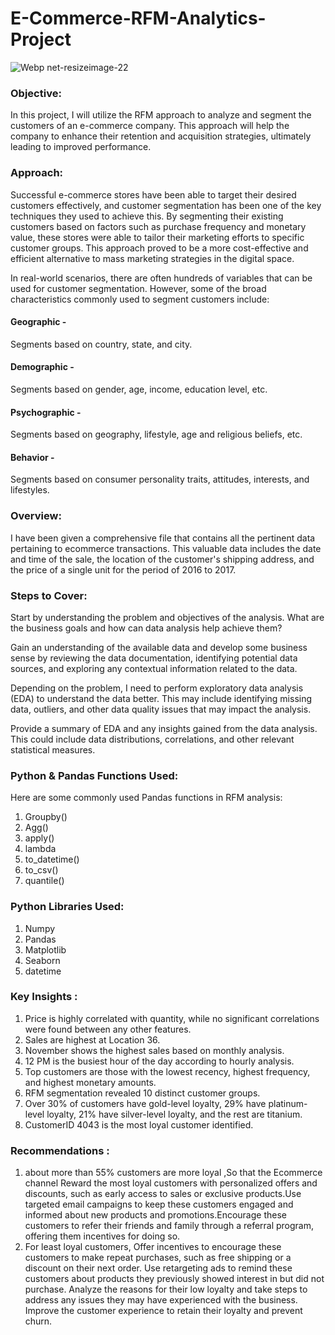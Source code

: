 # E-Commerce-RFM-Analytics-Project
![Webp net-resizeimage-22](https://user-images.githubusercontent.com/98810351/234838276-0ff89eb9-455b-4f6d-946c-c2157c674c96.jpg)


### Objective:
In this project, I will utilize the RFM approach to analyze and segment the customers of an e-commerce company. This approach will help the company to enhance their retention and acquisition strategies, ultimately leading to improved performance.

### Approach:
Successful e-commerce stores have been able to target their desired customers effectively, and customer segmentation has been one of the key techniques they used to achieve this. By segmenting their existing customers based on factors such as purchase frequency and monetary value, these stores were able to tailor their marketing efforts to specific customer groups. This approach proved to be a more cost-effective and efficient alternative to mass marketing strategies in the digital space.

In real-world scenarios, there are often hundreds of variables that can be used for customer segmentation. However, some of the broad characteristics commonly used to segment customers include:
#### Geographic - 
Segments based on country, state, and city. 
#### Demographic - 
Segments based on gender, age, income, education level, etc. 
#### Psychographic - 
Segments based on geography, lifestyle, age and religious beliefs, etc. 
#### Behavior - 
Segments based on consumer personality traits, attitudes, interests, and lifestyles.

### Overview:
I have been given a comprehensive file that contains all the pertinent data pertaining to ecommerce transactions. This valuable data includes the date and time of the sale, the location of the customer's shipping address, and the price of a single unit for the period of 2016 to 2017.

### Steps to Cover:
Start by understanding the problem and objectives of the analysis. What are the business goals and how can data analysis help achieve them?

Gain an understanding of the available data and develop some business sense by reviewing the data documentation, identifying potential data sources, and exploring any contextual information related to the data.

Depending on the problem, I need to perform exploratory data analysis (EDA) to understand the data better. This may include identifying missing data, outliers, and other data quality issues that may impact the analysis.

Provide a summary of  EDA and any insights gained from the data analysis. This could include data distributions, correlations, and other relevant statistical measures.

### Python & Pandas Functions Used:
Here are some commonly used Pandas functions in RFM analysis:
1. Groupby()
2. Agg()
3. apply()
4. lambda
5. to_datetime()
6. to_csv()
7. quantile()

### Python Libraries Used:
1. Numpy
2. Pandas
3. Matplotlib
4. Seaborn
5. datetime

### Key Insights :
1. Price is highly correlated with quantity, while no significant correlations were found between any other features.
2. Sales are highest at Location 36.
3. November shows the highest sales based on monthly analysis.
4. 12 PM is the busiest hour of the day according to hourly analysis.
5. Top customers are those with the lowest recency, highest frequency, and highest monetary amounts.
6. RFM segmentation revealed 10 distinct customer groups.
7. Over 30% of customers have gold-level loyalty, 29% have platinum-level loyalty, 21% have silver-level loyalty, and the rest are titanium.
8. CustomerID 4043 is the most loyal customer identified. 

### Recommendations :
1. about more than 55% customers are more loyal ,So that the Ecommerce channel Reward the most loyal customers with personalized offers and 
discounts, such as early access to sales or exclusive products.Use targeted email campaigns to keep these customers engaged and informed about new products and promotions.Encourage these customers to refer their friends and family through a referral program, offering them incentives for doing so.
2. For least loyal customers, Offer incentives to encourage these customers to make repeat purchases, such as free shipping or a discount on their next order.
Use retargeting ads to remind these customers about products they previously showed interest in but did not purchase.
Analyze the reasons for their low loyalty and take steps to address any issues they may have experienced with the business.
Improve the customer experience to retain their loyalty and prevent churn.





